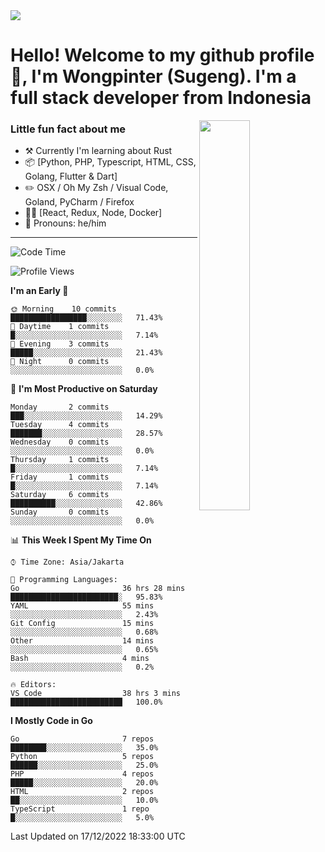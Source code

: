 <img src="https://res.cloudinary.com/sugengme/image/upload/v1626782571/banner.png">

# Hello! Welcome to my github profile 👋, I'm Wongpinter (Sugeng). I'm a full stack developer from Indonesia

[<img align="right" width="40%" src="https://github-readme-stats.vercel.app/api/top-langs/?username=wongpinter&hide=html,css, tex&title_color=ffffff&text_color=c9cacc&icon_color=2bbc8a&bg_color=1d1f21&langs_count=4">](https://metrics.lecoq.io/ouuan?template=classic)

### Little fun fact about me

-   :hammer_and_pick: Currently I'm learning about Rust
-   :package: [Python, PHP, Typescript, HTML, CSS, Golang, Flutter & Dart]
-   :pencil2: OSX / Oh My Zsh / Visual Code, Goland, PyCharm / Firefox
-   :man_scientist: [React, Redux, Node, Docker]
-   :man: Pronouns: he/him

---



<!--START_SECTION:waka-->
![Code Time](http://img.shields.io/badge/Code%20Time-892%20hrs%2037%20mins-blue)

![Profile Views](http://img.shields.io/badge/Profile%20Views-0-blue)

**I'm an Early 🐤** 

```text
🌞 Morning    10 commits     █████████████████░░░░░░░░   71.43% 
🌆 Daytime    1 commits      █░░░░░░░░░░░░░░░░░░░░░░░░   7.14% 
🌃 Evening    3 commits      █████░░░░░░░░░░░░░░░░░░░░   21.43% 
🌙 Night      0 commits      ░░░░░░░░░░░░░░░░░░░░░░░░░   0.0%

```
📅 **I'm Most Productive on Saturday** 

```text
Monday       2 commits      ███░░░░░░░░░░░░░░░░░░░░░░   14.29% 
Tuesday      4 commits      ███████░░░░░░░░░░░░░░░░░░   28.57% 
Wednesday    0 commits      ░░░░░░░░░░░░░░░░░░░░░░░░░   0.0% 
Thursday     1 commits      █░░░░░░░░░░░░░░░░░░░░░░░░   7.14% 
Friday       1 commits      █░░░░░░░░░░░░░░░░░░░░░░░░   7.14% 
Saturday     6 commits      ██████████░░░░░░░░░░░░░░░   42.86% 
Sunday       0 commits      ░░░░░░░░░░░░░░░░░░░░░░░░░   0.0%

```


📊 **This Week I Spent My Time On** 

```text
⌚︎ Time Zone: Asia/Jakarta

💬 Programming Languages: 
Go                       36 hrs 28 mins      ████████████████████████░   95.83% 
YAML                     55 mins             ░░░░░░░░░░░░░░░░░░░░░░░░░   2.43% 
Git Config               15 mins             ░░░░░░░░░░░░░░░░░░░░░░░░░   0.68% 
Other                    14 mins             ░░░░░░░░░░░░░░░░░░░░░░░░░   0.65% 
Bash                     4 mins              ░░░░░░░░░░░░░░░░░░░░░░░░░   0.2%

🔥 Editors: 
VS Code                  38 hrs 3 mins       █████████████████████████   100.0%

```

**I Mostly Code in Go** 

```text
Go                       7 repos             ████████░░░░░░░░░░░░░░░░░   35.0% 
Python                   5 repos             ██████░░░░░░░░░░░░░░░░░░░   25.0% 
PHP                      4 repos             █████░░░░░░░░░░░░░░░░░░░░   20.0% 
HTML                     2 repos             ██░░░░░░░░░░░░░░░░░░░░░░░   10.0% 
TypeScript               1 repo              █░░░░░░░░░░░░░░░░░░░░░░░░   5.0%

```



 Last Updated on 17/12/2022 18:33:00 UTC
<!--END_SECTION:waka-->

<!--
**wongpinter/wongpinter** is a ✨ _special_ ✨ repository because its `README.md` (this file) appears on your GitHub profile.

Here are some ideas to get you started:

- 🔭 I’m currently working on ...
- 🌱 I’m currently learning ...
- 👯 I’m looking to collaborate on ...
- 🤔 I’m looking for help with ...
- 💬 Ask me about ...
- 📫 How to reach me: ...
- 😄 Pronouns: ...
- ⚡ Fun fact: ...
-->
